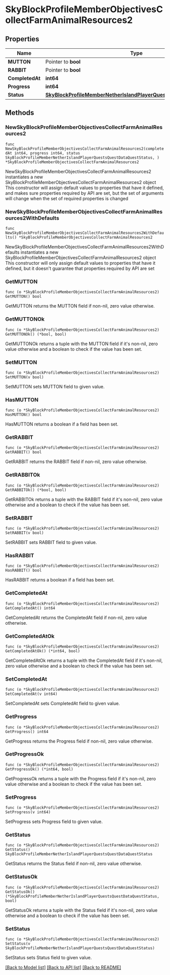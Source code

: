 # SkyBlockProfileMemberObjectivesCollectFarmAnimalResources2

## Properties

Name | Type | Description | Notes
------------ | ------------- | ------------- | -------------
**MUTTON** | Pointer to **bool** |  | [optional] 
**RABBIT** | Pointer to **bool** |  | [optional] 
**CompletedAt** | **int64** |  | 
**Progress** | **int64** |  | 
**Status** | [**SkyBlockProfileMemberNetherIslandPlayerQuestsQuestDataQuestStatus**](SkyBlockProfileMemberNetherIslandPlayerQuestsQuestDataQuestStatus.md) |  | 

## Methods

### NewSkyBlockProfileMemberObjectivesCollectFarmAnimalResources2

`func NewSkyBlockProfileMemberObjectivesCollectFarmAnimalResources2(completedAt int64, progress int64, status SkyBlockProfileMemberNetherIslandPlayerQuestsQuestDataQuestStatus, ) *SkyBlockProfileMemberObjectivesCollectFarmAnimalResources2`

NewSkyBlockProfileMemberObjectivesCollectFarmAnimalResources2 instantiates a new SkyBlockProfileMemberObjectivesCollectFarmAnimalResources2 object
This constructor will assign default values to properties that have it defined,
and makes sure properties required by API are set, but the set of arguments
will change when the set of required properties is changed

### NewSkyBlockProfileMemberObjectivesCollectFarmAnimalResources2WithDefaults

`func NewSkyBlockProfileMemberObjectivesCollectFarmAnimalResources2WithDefaults() *SkyBlockProfileMemberObjectivesCollectFarmAnimalResources2`

NewSkyBlockProfileMemberObjectivesCollectFarmAnimalResources2WithDefaults instantiates a new SkyBlockProfileMemberObjectivesCollectFarmAnimalResources2 object
This constructor will only assign default values to properties that have it defined,
but it doesn't guarantee that properties required by API are set

### GetMUTTON

`func (o *SkyBlockProfileMemberObjectivesCollectFarmAnimalResources2) GetMUTTON() bool`

GetMUTTON returns the MUTTON field if non-nil, zero value otherwise.

### GetMUTTONOk

`func (o *SkyBlockProfileMemberObjectivesCollectFarmAnimalResources2) GetMUTTONOk() (*bool, bool)`

GetMUTTONOk returns a tuple with the MUTTON field if it's non-nil, zero value otherwise
and a boolean to check if the value has been set.

### SetMUTTON

`func (o *SkyBlockProfileMemberObjectivesCollectFarmAnimalResources2) SetMUTTON(v bool)`

SetMUTTON sets MUTTON field to given value.

### HasMUTTON

`func (o *SkyBlockProfileMemberObjectivesCollectFarmAnimalResources2) HasMUTTON() bool`

HasMUTTON returns a boolean if a field has been set.

### GetRABBIT

`func (o *SkyBlockProfileMemberObjectivesCollectFarmAnimalResources2) GetRABBIT() bool`

GetRABBIT returns the RABBIT field if non-nil, zero value otherwise.

### GetRABBITOk

`func (o *SkyBlockProfileMemberObjectivesCollectFarmAnimalResources2) GetRABBITOk() (*bool, bool)`

GetRABBITOk returns a tuple with the RABBIT field if it's non-nil, zero value otherwise
and a boolean to check if the value has been set.

### SetRABBIT

`func (o *SkyBlockProfileMemberObjectivesCollectFarmAnimalResources2) SetRABBIT(v bool)`

SetRABBIT sets RABBIT field to given value.

### HasRABBIT

`func (o *SkyBlockProfileMemberObjectivesCollectFarmAnimalResources2) HasRABBIT() bool`

HasRABBIT returns a boolean if a field has been set.

### GetCompletedAt

`func (o *SkyBlockProfileMemberObjectivesCollectFarmAnimalResources2) GetCompletedAt() int64`

GetCompletedAt returns the CompletedAt field if non-nil, zero value otherwise.

### GetCompletedAtOk

`func (o *SkyBlockProfileMemberObjectivesCollectFarmAnimalResources2) GetCompletedAtOk() (*int64, bool)`

GetCompletedAtOk returns a tuple with the CompletedAt field if it's non-nil, zero value otherwise
and a boolean to check if the value has been set.

### SetCompletedAt

`func (o *SkyBlockProfileMemberObjectivesCollectFarmAnimalResources2) SetCompletedAt(v int64)`

SetCompletedAt sets CompletedAt field to given value.


### GetProgress

`func (o *SkyBlockProfileMemberObjectivesCollectFarmAnimalResources2) GetProgress() int64`

GetProgress returns the Progress field if non-nil, zero value otherwise.

### GetProgressOk

`func (o *SkyBlockProfileMemberObjectivesCollectFarmAnimalResources2) GetProgressOk() (*int64, bool)`

GetProgressOk returns a tuple with the Progress field if it's non-nil, zero value otherwise
and a boolean to check if the value has been set.

### SetProgress

`func (o *SkyBlockProfileMemberObjectivesCollectFarmAnimalResources2) SetProgress(v int64)`

SetProgress sets Progress field to given value.


### GetStatus

`func (o *SkyBlockProfileMemberObjectivesCollectFarmAnimalResources2) GetStatus() SkyBlockProfileMemberNetherIslandPlayerQuestsQuestDataQuestStatus`

GetStatus returns the Status field if non-nil, zero value otherwise.

### GetStatusOk

`func (o *SkyBlockProfileMemberObjectivesCollectFarmAnimalResources2) GetStatusOk() (*SkyBlockProfileMemberNetherIslandPlayerQuestsQuestDataQuestStatus, bool)`

GetStatusOk returns a tuple with the Status field if it's non-nil, zero value otherwise
and a boolean to check if the value has been set.

### SetStatus

`func (o *SkyBlockProfileMemberObjectivesCollectFarmAnimalResources2) SetStatus(v SkyBlockProfileMemberNetherIslandPlayerQuestsQuestDataQuestStatus)`

SetStatus sets Status field to given value.



[[Back to Model list]](../README.md#documentation-for-models) [[Back to API list]](../README.md#documentation-for-api-endpoints) [[Back to README]](../README.md)


